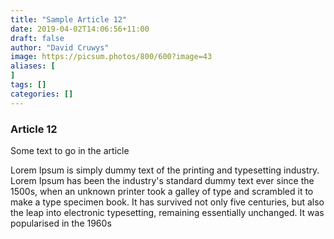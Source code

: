 ```yaml
---
title: "Sample Article 12"
date: 2019-04-02T14:06:56+11:00
draft: false
author: "David Cruwys"
image: https://picsum.photos/800/600?image=43
aliases: [
]
tags: []
categories: []
---
```



### Article 12

Some text to go in the article

Lorem Ipsum is simply dummy text of the printing and typesetting industry. Lorem Ipsum has been the industry's standard dummy text ever since the 1500s, when an unknown printer took a galley of type and scrambled it to make a type specimen book. It has survived not only five centuries, but also the leap into electronic typesetting, remaining essentially unchanged. It was popularised in the 1960s



